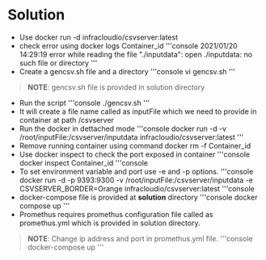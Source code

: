 # Solution
  - Use docker run -d infracloudio/csvserver:latest 
  - check error using docker logs Container_id
      '''console
      2021/01/20 14:29:19 error while reading the file "./inputdata": open ./inputdata: no such file or directory
      '''
  - Create a gencsv.sh file and a directory
    '''console
    vi gencsv.sh
    '''   
> **NOTE**: gencsv.sh file is provided in solution directory
 
  - Run the script 
    '''console
    ./gencsv.sh
    '''
  - It will create a file name called as inputFile which we need to provide in container at path /csvserver
  - Run the docker in dettached mode 
  '''console
  docker run -d -v /root/inputFile:/csvserver/inputdata infracloudio/csvserver:latest
  ''' 
  - Remove running container using command docker rm -f Container_id
  - Use docker inspect to check the port exposed in container
  '''console
  docker inspect Container_id
  '''console
  - To set environment variable and port use -e and -p options.
  '''console
  docker run -d -p 9393:9300 -v /root/inputFile:/csvserver/inputdata -e CSVSERVER_BORDER=Orange infracloudio/csvserver:latest
  '''console
  - docker-compose file is provided at **solution** directory
  '''console
  docker compose up
  ''' 
  - Promethus requires promethus configuration file called as promethus.yml which is provided in solution directory.
> **NOTE**: Change ip address and port in promethus.yml file.
  '''console
  docker-compose up
  '''    
